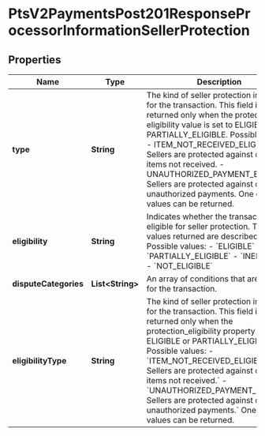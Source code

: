 
# PtsV2PaymentsPost201ResponseProcessorInformationSellerProtection

## Properties
Name | Type | Description | Notes
------------ | ------------- | ------------- | -------------
**type** | **String** | The kind of seller protection in force for the transaction. This field is returned only when the protection eligibility value is set to ELIGIBLE or PARTIALLY_ELIGIBLE. Possible values - ITEM_NOT_RECEIVED_ELIGIBLE: Sellers are protected against claims for items not received. - UNAUTHORIZED_PAYMENT_ELIGIBLE: Sellers are protected against claims for unauthorized payments. One or both values can be returned.  |  [optional]
**eligibility** | **String** | Indicates whether the transaction is eligible for seller protection. The values returned are described below. Possible values: - &#x60;ELIGIBLE&#x60; - &#x60;PARTIALLY_ELIGIBLE&#x60; - &#x60;INELIGIBLE&#x60; - &#x60;NOT_ELIGIBLE&#x60;  |  [optional]
**disputeCategories** | **List&lt;String&gt;** | An array of conditions that are covered for the transaction.  |  [optional]
**eligibilityType** | **String** | The kind of seller protection in force for the transaction. This field is returned only when the protection_eligibility property is set to ELIGIBLE or PARTIALLY_ELIGIBLE. Possible values: - &#x60;ITEM_NOT_RECEIVED_ELIGIBLE: Sellers are protected against claims for items not received.&#x60; - &#x60;UNAUTHORIZED_PAYMENT_ELIGIBLE: Sellers are protected against claims for unauthorized payments.&#x60; One or both values can be returned.  |  [optional]



